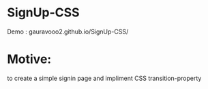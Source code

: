﻿# SignUp-CSS
 Demo : gauravooo2.github.io/SignUp-CSS/

# Motive: 

to create a simple signin page and impliment CSS transition-property 
